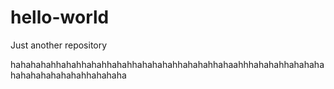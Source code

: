 # hello-world
Just another repository





hahahahahhahahhahahhahahhahahahahhahahahhahaahhhahahahhahahahahahahahahahahahhahahaha
